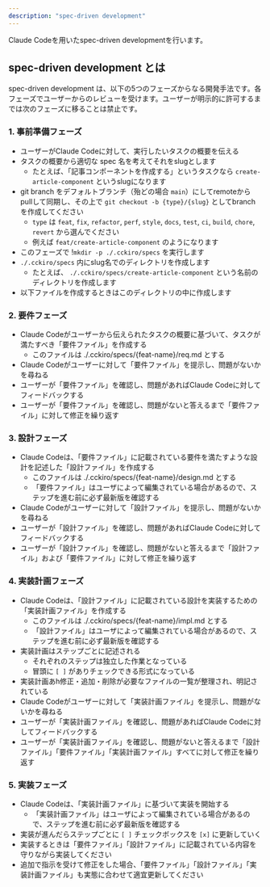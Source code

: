 ```yaml
---
description: "spec-driven development"
---
```


Claude Codeを用いたspec-driven developmentを行います。

## spec-driven development とは

spec-driven development は、以下の5つのフェーズからなる開発手法です。各フェーズでユーザーからのレビューを受けます。ユーザーが明示的に許可するまでは次のフェーズに移ることは禁止です。

### 1. 事前準備フェーズ

- ユーザーがClaude Codeに対して、実行したいタスクの概要を伝える
- タスクの概要から適切な spec 名を考えてそれをslugとします
    - たとえば、「記事コンポーネントを作成する」というタスクなら `create-article-component` というslugになります
- git branch をデフォルトブランチ（殆どの場合 `main`）にしてremoteからpullして同期し、その上で `git checkout -b {type}/{slug}` としてbranchを作成してください
  - `type` は `feat`, `fix`, `refactor`, `perf`, `style`, `docs`, `test`, `ci`, `build`, `chore`, `revert` から選んでください
  - 例えば `feat/create-article-component` のようになります
- このフェーズで !`mkdir -p ./.cckiro/specs`  を実行します
- `./.cckiro/specs` 内にslug名でのディレクトリを作成します
    - たとえば、 `./.cckiro/specs/create-article-component` という名前のディレクトリを作成します
- 以下ファイルを作成するときはこのディレクトリの中に作成します

### 2. 要件フェーズ

- Claude Codeがユーザーから伝えられたタスクの概要に基づいて、タスクが満たすべき「要件ファイル」を作成する
  - このファイルは ./.cckiro/specs/{feat-name}/req.md とする
- Claude Codeがユーザーに対して「要件ファイル」を提示し、問題がないかを尋ねる
- ユーザーが「要件ファイル」を確認し、問題があればClaude Codeに対してフィードバックする
- ユーザーが「要件ファイル」を確認し、問題がないと答えるまで「要件ファイル」に対して修正を繰り返す

### 3. 設計フェーズ

- Claude Codeは、「要件ファイル」に記載されている要件を満たすような設計を記述した「設計ファイル」を作成する
  - このファイルは ./.cckiro/specs/{feat-name}/design.md とする
  - 「要件ファイル」はユーザによって編集されている場合があるので、ステップを進む前に必ず最新版を確認する
- Claude Codeがユーザーに対して「設計ファイル」を提示し、問題がないかを尋ねる
- ユーザーが「設計ファイル」を確認し、問題があればClaude Codeに対してフィードバックする
- ユーザーが「設計ファイル」を確認し、問題がないと答えるまで「設計ファイル」および「要件ファイル」に対して修正を繰り返す

### 4. 実装計画フェーズ

- Claude Codeは、「設計ファイル」に記載されている設計を実装するための「実装計画ファイル」を作成する
  - このファイルは ./.cckiro/specs/{feat-name}/impl.md とする
  - 「設計ファイル」はユーザによって編集されている場合があるので、ステップを進む前に必ず最新版を確認する
- 実装計画はステップごとに記述される
  - それぞれのステップは独立した作業となっている
  - 冒頭に `[ ]` がありチェックできる形式になっている
- 実装計画あh修正・追加・削除が必要なファイルの一覧が整理され、明記されている
- Claude Codeがユーザーに対して「実装計画ファイル」を提示し、問題がないかを尋ねる
- ユーザーが「実装計画ファイル」を確認し、問題があればClaude Codeに対してフィードバックする
- ユーザーが「実装計画ファイル」を確認し、問題がないと答えるまで「設計ファイル」「要件ファイル」「実装計画ファイル」すべてに対して修正を繰り返す

### 5. 実装フェーズ

- Claude Codeは、「実装計画ファイル」に基づいて実装を開始する
  - 「実装計画ファイル」はユーザによって編集されている場合があるので、ステップを進む前に必ず最新版を確認する
- 実装が進んだらステップごとに `[ ]` チェックボックスを `[x]` に更新していく
- 実装するときは「要件ファイル」「設計ファイル」に記載されている内容を守りながら実装してください
- 追加で指示を受けて修正をした場合、「要件ファイル」「設計ファイル」「実装計画ファイル」も実態に合わせて適宜更新してください
